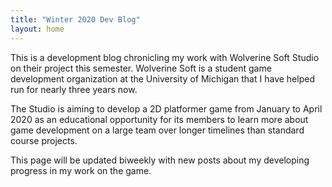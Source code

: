 ```yaml
---
title: "Winter 2020 Dev Blog"
layout: home
---
```


This is a development blog chronicling my work with Wolverine Soft Studio on their project this semester. Wolverine Soft is a student game development organization at the University of Michigan that I have helped run for nearly three years now.

The Studio is aiming to develop a 2D platformer game from January to April 2020 as an educational opportunity for its members to learn more about game development on a large team over longer timelines than standard course projects.

This page will be updated biweekly with new posts about my developing progress in my work on the game.
